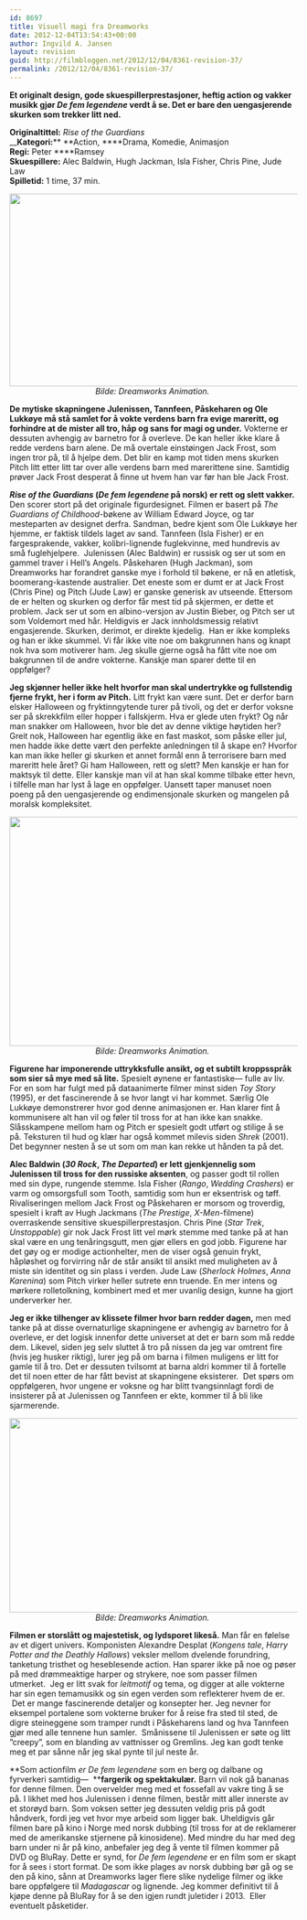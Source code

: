 ```yaml
---
id: 8697
title: Visuell magi fra Dreamworks
date: 2012-12-04T13:54:43+00:00
author: Ingvild A. Jansen
layout: revision
guid: http://filmbloggen.net/2012/12/04/8361-revision-37/
permalink: /2012/12/04/8361-revision-37/
---
```

**Et originalt design, gode skuespillerprestasjoner, heftig action og vakker musikk gjør _De fem legendene_ verdt å se. Det er bare den uengasjerende skurken som trekker litt ned.  <!--more-->**

**Originaltittel:** _Rise of the Guardians_  
__**Kategori:**** **Action, ****Drama, Komedie, Animasjon  
**Regi:** Peter ****Ramsey  
**Skuespillere:** Alec Baldwin, Hugh Jackman, Isla Fisher, Chris Pine, Jude Law  
**Spilletid:** 1 time, 37 min.

<p style="text-align: center">
  <a href="http://filmbloggen.net/?attachment_id=8672" rel="attachment wp-att-8672"><img class="aligncenter size-full wp-image-8672" src="http://filmbloggen.net/wp-content/uploads//2012/12/guardians3.jpg" alt="" width="614" height="337" /></a><em>Bilde: Dreamworks Animation. </em>
</p>

**De mytiske skapningene Julenissen, Tannfeen, Påskeharen og Ole Lukkøye må stå samlet for å vokte verdens barn fra evige mareritt, og forhindre at de mister all tro, håp og sans for magi og under.** Vokterne er dessuten avhengig av barnetro for å overleve. De kan heller ikke klare å redde verdens barn alene. De må overtale einstøingen Jack Frost, som ingen tror på, til å hjelpe dem. Det blir en kamp mot tiden mens skurken Pitch litt etter litt tar over alle verdens barn med marerittene sine. Samtidig prøver Jack Frost desperat å finne ut hvem han var før han ble Jack Frost.

**_Rise of the Guardians_ (_De fem legendene_ på norsk) er rett og slett vakker.** Den scorer stort på det originale figurdesignet. Filmen er basert på _The Guardians of Childhood_-bøkene av William Edward Joyce, og tar mesteparten av designet derfra. Sandman, bedre kjent som Ole Lukkøye her hjemme, er faktisk tildels laget av sand. Tannfeen (Isla Fisher) er en fargesprakende, vakker, kolibri-lignende fuglekvinne, med hundrevis av små fuglehjelpere.  Julenissen (Alec Baldwin) er russisk og ser ut som en gammel traver i Hell’s Angels. Påskeharen (Hugh Jackman), som Dreamworks har forandret ganske mye i forhold til bøkene, er nå en atletisk, boomerang-kastende australier. Det eneste som er dumt er at Jack Frost (Chris Pine) og Pitch (Jude Law) er ganske generisk av utseende. Ettersom de er helten og skurken og derfor får mest tid på skjermen, er dette et problem. Jack ser ut som en albino-versjon av Justin Bieber, og Pitch ser ut som Voldemort med hår. Heldigvis er Jack innholdsmessig relativt engasjerende. Skurken, derimot, er direkte kjedelig.  Han er ikke kompleks og han er ikke skummel. Vi får ikke vite noe om bakgrunnen hans og knapt nok hva som motiverer ham. Jeg skulle gjerne også ha fått vite noe om bakgrunnen til de andre vokterne. Kanskje man sparer dette til en oppfølger?

**Jeg skjønner heller ikke helt hvorfor man skal undertrykke og fullstendig fjerne frykt, her i form av Pitch.** Litt frykt kan være sunt. Det er derfor barn elsker Halloween og fryktinngytende turer på tivoli, og det er derfor voksne ser på skrekkfilm eller hopper i fallskjerm. Hva er glede uten frykt? Og når man snakker om Halloween, hvor ble det av denne viktige høytiden her? Greit nok, Halloween har egentlig ikke en fast maskot, som påske eller jul, men hadde ikke dette vært den perfekte anledningen til å skape en? Hvorfor kan man ikke heller gi skurken et annet formål enn å terrorisere barn med mareritt hele året? Gi ham Halloween, rett og slett? Men kanskje er han for maktsyk til dette. Eller kanskje man vil at han skal komme tilbake etter hevn, i tilfelle man har lyst å lage en oppfølger. Uansett taper manuset noen poeng på den uengasjerende og endimensjonale skurken og mangelen på moralsk kompleksitet.

<p style="text-align: center">
  <a href="http://filmbloggen.net/?attachment_id=8673" rel="attachment wp-att-8673"><img class="aligncenter" src="http://filmbloggen.net/wp-content/uploads//2012/12/sandman1.jpg" alt="" width="631" height="401" /></a><em>Bilde: Dreamworks Animation. </em>
</p>

**Figurene har imponerende uttrykksfulle ansikt, og et subtilt kroppsspråk som sier så mye med så lite.** Spesielt øynene er fantastiske— fulle av liv. For en som har fulgt med på dataanimerte filmer minst siden _Toy Story_ (1995), er det fascinerende å se hvor langt vi har kommet. Særlig Ole Lukkøye demonstrerer hvor god denne animasjonen er. Han klarer fint å kommunisere alt han vil og føler til tross for at han ikke kan snakke. Slåsskampene mellom ham og Pitch er spesielt godt utført og stilige å se på. Teksturen til hud og klær har også kommet milevis siden _Shrek_ (2001). Det begynner nesten å se ut som om man kan rekke ut hånden ta på det.

**Alec Baldwin (_30 Rock_, _The Departed_) er lett gjenkjennelig som Julenissen til tross for den russiske aksenten**, og passer godt til rollen med sin dype, rungende stemme. Isla Fisher (_Rango_, _Wedding Crashers_) er varm og omsorgsfull som Tooth, samtidig som hun er eksentrisk og tøff. Rivaliseringen mellom Jack Frost og Påskeharen er morsom og troverdig, spesielt i kraft av Hugh Jackmans (_The Prestige_, _X-Men_-filmene) overraskende sensitive skuespillerprestasjon. Chris Pine (_Star Trek_, _Unstoppable_) gir nok Jack Frost litt vel mørk stemme med tanke på at han skal være en ung tenåringsgutt, men gjør ellers en god jobb. Figurene har det gøy og er modige actionhelter, men de viser også genuin frykt, håpløshet og forvirring når de står ansikt til ansikt med muligheten av å miste sin identitet og sin plass i verden. Jude Law (_Sherlock Holmes_, _Anna Karenina_) som Pitch virker heller sutrete enn truende. En mer intens og mørkere rolletolkning, kombinert med et mer uvanlig design, kunne ha gjort underverker her.

**Jeg er ikke tilhenger av klissete filmer hvor barn redder dagen,** men med tanke på at disse overnaturlige skapningene er avhengig av barnetro for å overleve, er det logisk innenfor dette universet at det er barn som må redde dem. Likevel, siden jeg selv sluttet å tro på nissen da jeg var omtrent fire (hvis jeg husker riktig), lurer jeg på om barna i filmen muligens er litt for gamle til å tro. Det er dessuten tvilsomt at barna aldri kommer til å fortelle det til noen etter de har fått bevist at skapningene eksisterer.  Det spørs om oppfølgeren, hvor ungene er voksne og har blitt tvangsinnlagt fordi de insisterer på at Julenissen og Tannfeen er ekte, kommer til å bli like sjarmerende.

<p style="text-align: center">
  <a href="http://filmbloggen.net/?attachment_id=8674" rel="attachment wp-att-8674"><img class="aligncenter size-large wp-image-8674" src="http://filmbloggen.net/wp-content/uploads//2012/12/guardians2-620x340.jpg" alt="" width="620" height="340" /></a><em>Bilde: Dreamworks Animation. </em>
</p>

**Filmen er storslått og majestetisk, og lydsporet likeså.** Man får en følelse av et digert univers. Komponisten Alexandre Desplat (_Kongens tale_, _Harry Potter and the Deathly Hallows_) veksler mellom dvelende forundring, tanketung tristhet og heseblesende action. Han sparer ikke på noe og pøser på med drømmeaktige harper og strykere, noe som passer filmen utmerket.  Jeg er litt svak for _leitmotif_ og tema, og digger at alle vokterne har sin egen temamusikk og sin egen verden som reflekterer hvem de er.  Det er mange fascinerende detaljer og konsepter her. Jeg nevner for eksempel portalene som vokterne bruker for å reise fra sted til sted, de digre steineggene som tramper rundt i Påskeharens land og hva Tannfeen gjør med alle tennene hun samler.  Smånissene til Julenissen er søte og litt ”creepy”, som en blanding av vattnisser og Gremlins. Jeg kan godt tenke meg et par sånne når jeg skal pynte til jul neste år.

**Som actionfilm _er De fem legendene_ som en berg og dalbane og fyrverkeri samtidig—  ****fargerik og spektakulær.** Barn vil nok gå bananas for denne filmen. Den overvelder meg med et fossefall av vakre ting å se på. I likhet med hos Julenissen i denne filmen, består mitt aller innerste av et storøyd barn. Som voksen setter jeg dessuten veldig pris på godt håndverk, fordi jeg vet hvor mye arbeid som ligger bak. Uheldigvis går filmen bare på kino i Norge med norsk dubbing (til tross for at de reklamerer med de amerikanske stjernene på kinosidene). Med mindre du har med deg barn under ni år på kino, anbefaler jeg deg å vente til filmen kommer på DVD og BluRay. Dette er synd, for _De fem legendene_ er en film som er skapt for å sees i stort format. De som ikke plages av norsk dubbing bør gå og se den på kino, sånn at Dreamworks lager flere slike nydelige filmer og ikke bare oppfølgere til _Madagascar_ og lignende. Jeg kommer definitivt til å kjøpe denne på BluRay for å se den igjen rundt juletider i 2013.  Eller eventuelt påsketider.

<div class="video-shortcode">
</div>